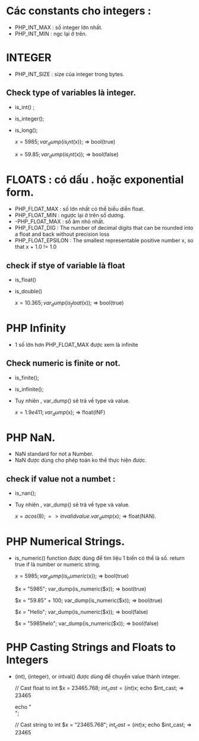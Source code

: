 # Các constants cho integers :
- PHP_INT_MAX : số integer lớn nhất.
- PHP_INT_MIN : ngc lại ở trên.
# INTEGER

- PHP_INT_SIZE : size của integer trong bytes.

## Check type of variables là integer.

- is_int() ;
- is_integer();
- is_long();

    $x = 5985;
    var_dump(is_int($x)); => bool(true)

    $x = 59.85;
    var_dump(is_int($x)); => bool(false)

# FLOATS : có dấu . hoặc exponential form.

- PHP_FLOAT_MAX : số lớn nhất có thể biểu diễn float.
- PHP_FLOAT_MIN : ngược lại ở trên số dương.
- -PHP_FLOAT_MAX : số âm nhỏ nhất.
- PHP_FLOAT_DIG : The number of decimal digits that can be rounded into a float and back without precision loss
- PHP_FLOAT_EPSILON : The smallest representable positive number x, so that x + 1.0 != 1.0

## check if stye of variable là float

- is_float()
- is_double()

    $x = 10.365;
    var_dump(is_float($x)); => bool(true)

# PHP Infinity 
- 1 số lớn hơn PHP_FLOAT_MAX được xem là infinite

## Check numeric is finite or not.

- is_finite();
- is_infinite();
- Tuy nhiên , var_dump() sẽ trả về type và value.

    $x = 1.9e411;
    var_dump($x); => float(INF)

# PHP NaN.
- NaN standard for not a Number.
- NaN được dùng cho phép toán ko thể thực hiện được.

## check if value not a numbet :
- is_nan();
- Tuy nhiên , var_dump() sẽ trả về type và value.

    $x = acos(8); => invalid value.
    var_dump($x); => float(NAN).

# PHP Numerical Strings.

- is_numeric() function được dùng để tìm liệu 1 biến có thể là số. return true if là number or numeric string. 

    $x = 5985;
    var_dump(is_numeric($x)); => bool(true)

    $x = "5985";
    var_dump(is_numeric($x)); => bool(true)

    $x = "59.85" + 100;
    var_dump(is_numeric($x)); => bool(true)

    $x = "Hello";
    var_dump(is_numeric($x)); => bool(false)

    $x = "5985helo";
    var_dump(is_numeric($x)); => bool(false)

# PHP Casting Strings and Floats to Integers
- (int), (integer), or intval() được dùng để chuyển value thành integer.

    // Cast float to int
    $x = 23465.768;
    $int_cast = (int)$x;
    echo $int_cast; => 23465

    echo "<br>";

    // Cast string to int
    $x = "23465.768";
    $int_cast = (int)$x;
    echo $int_cast; => 23465





